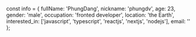 const info = {
	fullName: 'PhungDang',
	nickname: 'phungdv',
	age: 23,
	gender: 'male',
	occupation: 'fronted developer',
	location: 'the Earth',
	interested_in: ['javascript', 'typescript', 'reactjs', 'nextjs', 'nodejs'],
	email: ''
};
